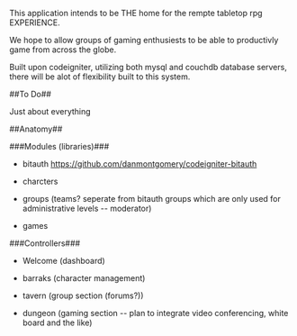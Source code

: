 This application intends to be THE home for the rempte tabletop rpg EXPERIENCE.

We hope to allow groups of gaming enthusiests to be able to productivly game from across the globe. 

Built upon codeigniter, utilizing both mysql and couchdb database servers, there will be alot of flexibility built to this system. 


##To Do##

Just about everything


##Anatomy##

###Modules (libraries)### 
  
- bitauth https://github.com/danmontgomery/codeigniter-bitauth

- charcters

- groups (teams? seperate from bitauth groups which are only used for administrative levels -- moderator)

- games


###Controllers### 
  
- Welcome (dashboard)

- barraks (character management)

- tavern (group section (forums?))

- dungeon (gaming section -- plan to integrate video conferencing, white board and the like)
